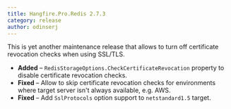```yaml
---
title: Hangfire.Pro.Redis 2.7.3
category: release
author: odinserj
---
```


This is yet another maintenance release that allows to turn off certificate revocation checks when using SSL/TLS.

* **Added** – `RedisStorageOptions.CheckCertificateRevocation` property to disable certificate revocation checks.
* **Fixed** – Allow to skip certificate revocation checks for environments where target server isn't always available, e.g. AWS.
* **Fixed** – Add `SslProtocols` option support to `netstandard1.5` target.
